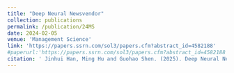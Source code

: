 ```yaml
---
title: "Deep Neural Newsvendor"
collection: publications
permalink: /publication/24MS
date: 2024-02-05
venue: 'Management Science'
link: 'https://papers.ssrn.com/sol3/papers.cfm?abstract_id=4582188'
#paperurl:'https://papers.ssrn.com/sol3/papers.cfm?abstract_id=4582188'
citation: ' Jinhui Han, Ming Hu and Guohao Shen. (2025). Deep Neural Newsvendor. &quot; <i> Management Science. Accepted. </i>'
---
```

